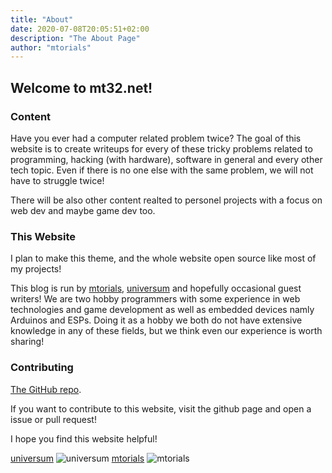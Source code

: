 ```yaml
---
title: "About"
date: 2020-07-08T20:05:51+02:00
description: "The About Page"
author: "mtorials"
---
```


## Welcome to mt32.net!

### Content

Have you ever had a computer related problem twice? The goal of this website is to
create writeups for every of these tricky problems related to programming, hacking (with hardware),
software in general and every other tech topic. Even if there is no one else with the same problem,
we will not have to struggle twice!

There will be also other content realted to personel projects with a focus on web dev and maybe game dev too.

### This Website

I plan to make this theme, and the whole website open source like most of my projects!

This blog is run by [mtorials](https://mtorials.de/), [universum](http://universegame.de/)
and hopefully occasional guest writers! We are two hobby programmers with some experience in web technologies and game development as well as embedded devices namly Arduinos and ESPs. Doing it as a hobby we both do not have extensive knowledge in any of these fields, but we think even our experience is worth sharing!

### Contributing

[The GitHub repo](https://github.com/mtorials/hugo-mt32).

If you want to contribute to this website, visit the github page and open a issue or pull request!

I hope you find this website helpful!

[universum](http://universegame.de/)
![universum](https://mtorials.de/stuff/universeicon0001.png)
[mtorials](https://mtorials.de/)
![mtorials](https://mtorials.de/logo.png)